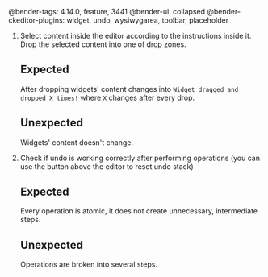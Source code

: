 @bender-tags: 4.14.0, feature, 3441
@bender-ui: collapsed
@bender-ckeditor-plugins: widget, undo, wysiwygarea, toolbar, placeholder

1. Select content inside the editor according to the instructions inside it. Drop the selected content into one of drop zones.

	## Expected

	After dropping widgets' content changes into `Widget dragged and dropped X times!` where `X` changes after every drop.

	## Unexpected

	Widgets' content doesn't change.
2. Check if undo is working correctly after performing operations (you can use the button above the editor to reset undo stack)

	## Expected

	Every operation is atomic, it does not create unnecessary, intermediate steps.

	## Unexpected

	Operations are broken into several steps.
